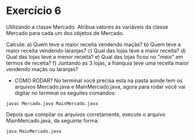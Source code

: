 # Exercício 6

Utilizando a classe Mercado.
Atribua valores às variáveis da classe Mercado para cada um dos objetos de Mercado.

Calcule:
a) Quem teve a maior receita vendendo maçãs?
b) Quem teve a maior receita vendendo laranjas?
c) Qual das lojas teve a maior receita?
d) Qual das lojas teve a menor receita?
e) Qual das lojas ficou no "meio" em termos de receita?
f) Juntando as 3 lojas, a franquia teve uma receita maior vendendo maçãs ou laranjas?

- COMO RODAR?
No terminal você precisa esta na pasta aonde tem os arquivos Mercado.java e MainMercado.java, agora para rodar você vai digitar no terminal os seguites comandos:

``javac Mercado.java MainMercado.java``

Depois que compilar os arquivos corretamente, execute o arquivo MainMercado.java, da seguinte forma:

``java MainMercado.java``